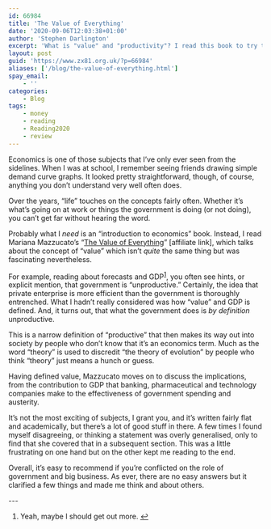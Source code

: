 ```yaml
---
id: 66984
title: 'The Value of Everything'
date: '2020-09-06T12:03:38+01:00'
author: 'Stephen Darlington'
excerpt: 'What is "value" and "productivity"? I read this book to try to figure it out.'
layout: post
guid: 'https://www.zx81.org.uk/?p=66984'
aliases: ['/blog/the-value-of-everything.html']
spay_email:
    - ''
categories:
    - Blog
tags:
    - money
    - reading
    - Reading2020
    - review
---
```


<span style="font-size: inherit; font-weight: 400;">Economics is one of those subjects that I’ve only ever seen from the sidelines. When I was at school, I remember seeing friends drawing simple demand curve graphs. It looked pretty straightforward, though, of course, anything you don’t understand very well often does.</span>

Over the years, “life” touches on the concepts fairly often. Whether it’s what’s going on at work or things the government is doing (or not doing), you can’t get far without hearing the word.

Probably what I *need* is an “introduction to economics” book. Instead, I read Mariana Mazzucato’s “[The Value of Everything](https://amzn.to/2YOybjv)” [affiliate link], which talks about the concept of “value” which isn’t *quite* the same thing but was fascinating nevertheless.

For example, reading about forecasts and GDP<sup>[1](#fn1-8608 "see footnote")</sup>, you often see hints, or explicit mention, that government is “unproductive.” Certainly, the idea that private enterprise is more efficient than the government is thoroughly entrenched. What I hadn’t really considered was how “value” and GDP is defined. And, it turns out, that what the government does is *by definition* unproductive.

This is a narrow definition of “productive” that then makes its way out into society by people who don’t know that it’s an economics term. Much as the word “theory” is used to discredit “the theory of evolution” by people who think “theory” just means a hunch or guess.

Having defined value, Mazzucato moves on to discuss the implications, from the contribution to GDP that banking, pharmaceutical and technology companies make to the effectiveness of government spending and austerity.

It’s not the most exciting of subjects, I grant you, and it’s written fairly flat and academically, but there’s a lot of good stuff in there. A few times I found myself disagreeing, or thinking a statement was overly generalised, only to find that she covered that in a subsequent section. This was a little frustrating on one hand but on the other kept me reading to the end.

Overall, it’s easy to recommend if you’re conflicted on the role of government and big business. As ever, there are no easy answers but it clarified a few things and made me think and about others.

<div class="footnotes">---

1. Yeah, maybe I should get out more. [↩︎](#fnr1-8608 "return to article")

</div>